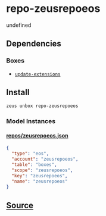 
repo-zeusrepoeos
====================


undefined



## Dependencies
### Boxes
* [`update-extensions`](update-extensions.md)




## Install
```bash
zeus unbox repo-zeusrepoeos
```










### Model Instances
#### [repos/zeusrepoeos.json](https://github.com/liquidapps-io/zeus-sdk/tree/master/boxes/groups/repos/repo-zeusrepoeos/models/repos/zeusrepoeos.json)
```json
{
  "type": "eos",
  "account": "zeusrepoeos",
  "table": "boxes",
  "scope": "zeusrepoeos",
  "key": "zeusrepoeos",
  "name": "zeusrepoeos"
}
```
## [Source](https://github.com/liquidapps-io/zeus-sdk/tree/master/boxes/groups/repos/repo-zeusrepoeos)